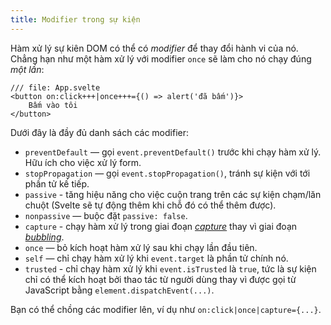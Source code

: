 ```yaml
---
title: Modifier trong sự kiện
---
```


Hàm xử lý sự kiên DOM có thể có _modifier_ để thay đổi hành vi của nó. Chẳng hạn như một hàm xử lý với modifier `once` sẽ làm cho nó chạy đúng _một lần_:

```svelte
/// file: App.svelte
<button on:click+++|once+++={() => alert('đã bấm')}>
	Bấm vào tôi
</button>
```

Dưới đây là đầy đủ danh sách các modifier:

- `preventDefault` — gọi `event.preventDefault()` trước khi chạy hàm xử lý. Hữu ích cho việc xử lý form.
- `stopPropagation` — gọi `event.stopPropagation()`, tránh sự kiện với tới phần tử kế tiếp.
- `passive` - tăng hiệu năng cho việc cuộn trang trên các sự kiện chạm/lăn chuột (Svelte sẽ tự động thêm khi chỗ đó có thể thêm được).
- `nonpassive` — buộc đặt `passive: false`.
- `capture` - chạy hàm xử lý trong giai đoạn [_capture_](https://developer.mozilla.org/en-US/docs/Learn/JavaScript/Building_blocks/Events#event_capture) thay vì giai đoạn [_bubbling_](https://developer.mozilla.org/en-US/docs/Learn/JavaScript/Building_blocks/Events#event_bubbling).
- `once` — bỏ kích hoạt hàm xử lý sau khi chạy lần đầu tiên.
- `self` — chỉ chạy hàm xử lý khi `event.target` là phần tử chính nó.
- `trusted` - chỉ chạy hàm xử lý khi `event.isTrusted` là `true`, tức là sự kiện chỉ có thể kích hoạt bởi thao tác từ người dùng thay vì được gọi từ JavaScript bằng `element.dispatchEvent(...)`.

Bạn có thể chồng các modifier lên, ví dụ như `on:click|once|capture={...}`.
